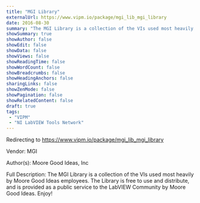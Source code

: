 ```yaml
---
title: "MGI Library"
externalUrl: https://www.vipm.io/package/mgi_lib_mgi_library
date: 2016-08-30
summary: "The MGI Library is a collection of the VIs used most heavily by Moore Good Ideas employees."
showSummary: true
showAuthor: false
showEdit: false
showData: false
showViews: false
showReadingTime: false
showWordCount: false
showBreadcrumbs: false
showHeadingAnchors: false
sharingLinks: false
showZenMode: false
showPagination: false
showRelatedContent: false
draft: true
tags:
 - "VIPM"
 - "NI LabVIEW Tools Network"
---
```


Redirecting to https://www.vipm.io/package/mgi_lib_mgi_library

Vendor: MGI

Author(s): Moore Good Ideas, Inc
 
Full Description:
The MGI Library is a collection of the VIs used most heavily by Moore Good Ideas employees. The Library is free to use and distribute, and is provided as a public service to the LabVIEW Community by Moore Good Ideas. Enjoy!